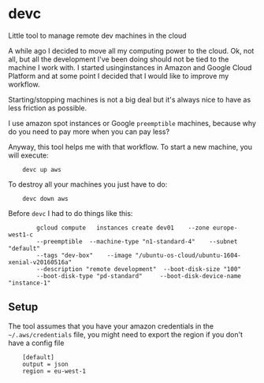 # devc

Little tool to manage remote dev machines in the cloud

A while ago I decided to move all my computing power to the cloud. Ok, not all, but all the development I've been doing should not be tied to the machine I work with. I started usinginstances in Amazon and Google Cloud Platform and at some point I decided that I would like to improve my workflow.

Starting/stopping machines is not a big deal but it's always nice to have as less friction as possible.

I use amazon spot instances or Google `preemptible` machines, because why do you need to pay more when you can pay less?

Anyway, this tool helps me with that workflow. To start a new machine, you will execute:


		devc up aws

To destroy all your machines you just have to do:

		devc down aws



Before `devc` I had to do things like this:

            gcloud compute   instances create dev01    --zone europe-west1-c
            --preemptible  --machine-type "n1-standard-4"    --subnet "default"
            --tags "dev-box"    --image "/ubuntu-os-cloud/ubuntu-1604-xenial-v20160516a"
            --description "remote development"  --boot-disk-size "100"
            --boot-disk-type "pd-standard"     --boot-disk-device-name "instance-1"


## Setup

The tool assumes that you have your amazon credentials in the `~/.aws/credentials` file, you might need to export the region if you don't have a config file

        [default]
        output = json
        region = eu-west-1

